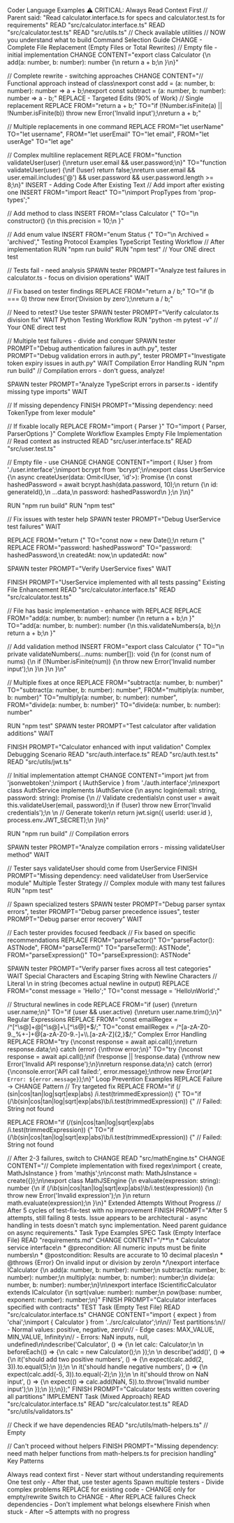 Coder Language Examples
⚠️ CRITICAL: Always Read Context First
// Parent said: "Read calculator.interface.ts for specs and calculator.test.ts for requirements"
READ "src/calculator.interface.ts"
READ "src/calculator.test.ts"
READ "src/utils.ts"  // Check available utilities
// NOW you understand what to build
Command Selection Guide
CHANGE - Complete File Replacement (Empty Files or Total Rewrites)
// Empty file - initial implementation
CHANGE CONTENT="export class Calculator {\n  add(a: number, b: number): number {\n    return a + b;\n  }\n}"

// Complete rewrite - switching approaches
CHANGE CONTENT="// Functional approach instead of class\nexport const add = (a: number, b: number): number => a + b;\nexport const subtract = (a: number, b: number): number => a - b;"
REPLACE - Targeted Edits (90% of Work)
// Single replacement
REPLACE FROM="return a + b;" TO="if (!Number.isFinite(a) || !Number.isFinite(b)) throw new Error('Invalid input');\nreturn a + b;"

// Multiple replacements in one command
REPLACE FROM="let userName" TO="let username", FROM="let userEmail" TO="let email", FROM="let userAge" TO="let age"

// Complex multiline replacement
REPLACE FROM="function validateUser(user) {\nreturn user.email && user.password;\n}" TO="function validateUser(user) {\nif (!user) return false;\nreturn user.email && user.email.includes('@') && user.password && user.password.length >= 8;\n}"
INSERT - Adding Code After Existing Text
// Add import after existing one
INSERT FROM="import React" TO="\nimport PropTypes from 'prop-types';"

// Add method to class
INSERT FROM="class Calculator {" TO="\n  constructor() {\n    this.precision = 10;\n  }"

// Add enum value
INSERT FROM="enum Status {" TO="\n  Archived = 'archived',"
Testing Protocol Examples
TypeScript Testing Workflow
// After implementation
RUN "npm run build"
RUN "npm test"  // Your ONE direct test

// Tests fail - need analysis
SPAWN tester PROMPT="Analyze test failures in calculator.ts - focus on division operations"
WAIT

// Fix based on tester findings
REPLACE FROM="return a / b;" TO="if (b === 0) throw new Error('Division by zero');\nreturn a / b;"

// Need to retest? Use tester
SPAWN tester PROMPT="Verify calculator.ts division fix"
WAIT
Python Testing Workflow
RUN "python -m pytest -v"  // Your ONE direct test

// Multiple test failures - divide and conquer
SPAWN tester PROMPT="Debug authentication failures in auth.py", tester PROMPT="Debug validation errors in auth.py", tester PROMPT="Investigate token expiry issues in auth.py"
WAIT
Compilation Error Handling
RUN "npm run build"
// Compilation errors - don't guess, analyze!

SPAWN tester PROMPT="Analyze TypeScript errors in parser.ts - identify missing type imports"
WAIT

// If missing dependency
FINISH PROMPT="Missing dependency: need TokenType from lexer module"

// If fixable locally
REPLACE FROM="import { Parser }" TO="import { Parser, ParserOptions }"
Complete Workflow Examples
Empty File Implementation
// Read context as instructed
READ "src/user.interface.ts"
READ "src/user.test.ts"

// Empty file - use CHANGE
CHANGE CONTENT="import { IUser } from './user.interface';\nimport bcrypt from 'bcrypt';\n\nexport class UserService {\n  async createUser(data: Omit<IUser, 'id'>): Promise<IUser> {\n    const hashedPassword = await bcrypt.hash(data.password, 10);\n    return {\n      id: generateId(),\n      ...data,\n      password: hashedPassword\n    };\n  }\n}"

RUN "npm run build"
RUN "npm test"

// Fix issues with tester help
SPAWN tester PROMPT="Debug UserService test failures"
WAIT

REPLACE FROM="return {" TO="const now = new Date();\n    return {"
REPLACE FROM="password: hashedPassword" TO="password: hashedPassword,\n      createdAt: now,\n      updatedAt: now"

SPAWN tester PROMPT="Verify UserService fixes"
WAIT

FINISH PROMPT="UserService implemented with all tests passing"
Existing File Enhancement
READ "src/calculator.interface.ts"
READ "src/calculator.test.ts"

// File has basic implementation - enhance with REPLACE
REPLACE FROM="add(a: number, b: number): number {\n    return a + b;\n  }" TO="add(a: number, b: number): number {\n    this.validateNumbers(a, b);\n    return a + b;\n  }"

// Add validation method
INSERT FROM="export class Calculator {" TO="\n  private validateNumbers(...nums: number[]): void {\n    for (const num of nums) {\n      if (!Number.isFinite(num)) {\n        throw new Error('Invalid number input');\n      }\n    }\n  }\n"

// Multiple fixes at once
REPLACE FROM="subtract(a: number, b: number)" TO="subtract(a: number, b: number): number", FROM="multiply(a: number, b: number)" TO="multiply(a: number, b: number): number", FROM="divide(a: number, b: number)" TO="divide(a: number, b: number): number"

RUN "npm test"
SPAWN tester PROMPT="Test calculator after validation additions"
WAIT

FINISH PROMPT="Calculator enhanced with input validation"
Complex Debugging Scenario
READ "src/auth.interface.ts"
READ "src/auth.test.ts"
READ "src/utils/jwt.ts"

// Initial implementation attempt
CHANGE CONTENT="import jwt from 'jsonwebtoken';\nimport { IAuthService } from './auth.interface';\n\nexport class AuthService implements IAuthService {\n  async login(email: string, password: string): Promise<string> {\n    // Validate credentials\n    const user = await this.validateUser(email, password);\n    if (!user) throw new Error('Invalid credentials');\n    \n    // Generate token\n    return jwt.sign({ userId: user.id }, process.env.JWT_SECRET);\n  }\n}"

RUN "npm run build"
// Compilation errors

SPAWN tester PROMPT="Analyze compilation errors - missing validateUser method"
WAIT

// Tester says validateUser should come from UserService
FINISH PROMPT="Missing dependency: need validateUser from UserService module"
Multiple Tester Strategy
// Complex module with many test failures
RUN "npm test"

// Spawn specialized testers
SPAWN tester PROMPT="Debug parser syntax errors", tester PROMPT="Debug parser precedence issues", tester PROMPT="Debug parser error recovery"
WAIT

// Each tester provides focused feedback
// Fix based on specific recommendations
REPLACE FROM="parseFactor()" TO="parseFactor(): ASTNode", FROM="parseTerm()" TO="parseTerm(): ASTNode", FROM="parseExpression()" TO="parseExpression(): ASTNode"

SPAWN tester PROMPT="Verify parser fixes across all test categories"
WAIT
Special Characters and Escaping
String with Newline Characters
// Literal \n in string (becomes actual newline in output)
REPLACE FROM="const message = 'Hello';" TO="const message = 'Hello\\nWorld';"

// Structural newlines in code
REPLACE FROM="if (user) {\nreturn user.name;\n}" TO="if (user && user.active) {\nreturn user.name.trim();\n}"
Regular Expressions
REPLACE FROM="const emailRegex = /^[^\\s@]+@[^\\s@]+\\.[^\\s@]+$/;" TO="const emailRegex = /^[a-zA-Z0-9._%+-]+@[a-zA-Z0-9.-]+\\.[a-zA-Z]{2,}$/;"
Complex Error Handling
REPLACE FROM="try {\nconst response = await api.call();\nreturn response.data;\n} catch (error) {\nthrow error;\n}" TO="try {\nconst response = await api.call();\nif (!response || !response.data) {\nthrow new Error('Invalid API response');\n}\nreturn response.data;\n} catch (error) {\nconsole.error('API call failed:', error.message);\nthrow new Error(`API Error: ${error.message}`);\n}"
Loop Prevention Examples
REPLACE Failure → CHANGE Pattern
// Try targeted fix
REPLACE FROM="if (/ (sin|cos|tan|log|sqrt|exp|abs) /i.test(trimmedExpression)) {" TO="if (/\\b(sin|cos|tan|log|sqrt|exp|abs)\\b/i.test(trimmedExpression)) {"
// Failed: String not found

REPLACE FROM="if (/(sin|cos|tan|log|sqrt|exp|abs /i.test(trimmedExpression)) {" TO="if (/\\b(sin|cos|tan|log|sqrt|exp|abs)\\b/i.test(trimmedExpression)) {"
// Failed: String not found

// After 2-3 failures, switch to CHANGE
READ "src/mathEngine.ts"
CHANGE CONTENT="// Complete implementation with fixed regex\nimport { create, MathJsInstance } from 'mathjs';\n\nconst math: MathJsInstance = create({});\n\nexport class MathJSEngine {\n  evaluate(expression: string): number {\n    if (/\\b(sin|cos|tan|log|sqrt|exp|abs)\\b/i.test(expression)) {\n      throw new Error('Invalid expression');\n    }\n    return math.evaluate(expression);\n  }\n}"
Extended Attempts Without Progress
// After 5 cycles of test-fix-test with no improvement
FINISH PROMPT="After 5 attempts, still failing 8 tests. Issue appears to be architectural - async handling in tests doesn't match sync implementation. Need parent guidance on async requirements."
Task Type Examples
SPEC Task (Empty Interface File)
READ "requirements.md"
CHANGE CONTENT="/**\n * Calculator service interface\n * @precondition: All numeric inputs must be finite numbers\n * @postcondition: Results are accurate to 10 decimal places\n * @throws {Error} On invalid input or division by zero\n */\nexport interface ICalculator {\n  add(a: number, b: number): number;\n  subtract(a: number, b: number): number;\n  multiply(a: number, b: number): number;\n  divide(a: number, b: number): number;\n}\n\nexport interface IScientificCalculator extends ICalculator {\n  sqrt(value: number): number;\n  pow(base: number, exponent: number): number;\n}"
FINISH PROMPT="Calculator interfaces specified with contracts"
TEST Task (Empty Test File)
READ "src/calculator.interface.ts"
CHANGE CONTENT="import { expect } from 'chai';\nimport { Calculator } from '../src/calculator';\n\n// Test partitions:\n// - Normal values: positive, negative, zero\n// - Edge cases: MAX_VALUE, MIN_VALUE, Infinity\n// - Errors: NaN inputs, null, undefined\n\ndescribe('Calculator', () => {\n  let calc: Calculator;\n  \n  beforeEach(() => {\n    calc = new Calculator();\n  });\n  \n  describe('add()', () => {\n    it('should add two positive numbers', () => {\n      expect(calc.add(2, 3)).to.equal(5);\n    });\n    \n    it('should handle negative numbers', () => {\n      expect(calc.add(-5, 3)).to.equal(-2);\n    });\n    \n    it('should throw on NaN input', () => {\n      expect(() => calc.add(NaN, 5)).to.throw('Invalid number input');\n    });\n  });\n});"
FINISH PROMPT="Calculator tests written covering all partitions"
IMPLEMENT Task (Mixed Approach)
READ "src/calculator.interface.ts"
READ "src/calculator.test.ts"
READ "src/utils/validators.ts"

// Check if we have dependencies
READ "src/utils/math-helpers.ts"  // Empty

// Can't proceed without helpers
FINISH PROMPT="Missing dependency: need math helper functions from math-helpers.ts for precision handling"
Key Patterns

Always read context first - Never start without understanding requirements
One test only - After that, use tester agents
Spawn multiple testers - Divide complex problems
REPLACE for existing code - CHANGE only for empty/rewrite
Switch to CHANGE - After REPLACE failures
Check dependencies - Don't implement what belongs elsewhere
Finish when stuck - After ~5 attempts with no progress